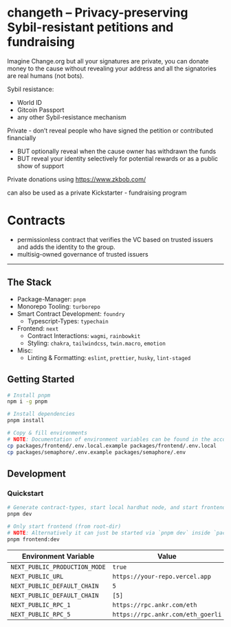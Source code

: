 # changeth – Privacy-preserving Sybil-resistant petitions and fundraising

Imagine Change.org but all your signatures are private, you can donate money to the cause without revealing your address and all the signatories are real humans (not bots).

Sybil resistance:
- World ID
- Gitcoin Passport
- any other Sybil-resistance mechanism

Private - don’t reveal people who have signed the petition or contributed financially
- BUT optionally reveal when the cause owner has withdrawn the funds
- BUT reveal your identity selectively for potential rewards or as a public show of support

Private donations using https://www.zkbob.com/

can also be used as a private Kickstarter - fundraising program

# Contracts

- permissionless contract that verifies the VC based on trusted issuers and adds the identity to the group. 
- multisig-owned governance of trusted issuers

---

## The Stack

- Package-Manager: `pnpm`
- Monorepo Tooling: `turborepo`
- Smart Contract Development: `foundry`
  - Typescript-Types: `typechain`
- Frontend: `next`
  - Contract Interactions: `wagmi`, `rainbowkit`
  - Styling: `chakra`, `tailwindcss`, `twin.macro`, `emotion`
- Misc:
  - Linting & Formatting: `eslint`, `prettier`, `husky`, `lint-staged`

## Getting Started

```bash
# Install pnpm
npm i -g pnpm

# Install dependencies
pnpm install

# Copy & fill environments
# NOTE: Documentation of environment variables can be found in the according `.example` files
cp packages/frontend/.env.local.example packages/frontend/.env.local
cp packages/semaphore/.env.example packages/semaphore/.env
```

## Development

### Quickstart

```bash
# Generate contract-types, start local hardhat node, and start frontend with turborepo
pnpm dev

# Only start frontend (from root-dir)
# NOTE: Alternatively it can just be started via `pnpm dev` inside `packages/frontend`
pnpm frontend:dev
```

| Environment Variable          | Value                             |
| ----------------------------- | --------------------------------- |
| `NEXT_PUBLIC_PRODUCTION_MODE` | `true`                            |
| `NEXT_PUBLIC_URL`             | `https://your-repo.vercel.app`    |
| `NEXT_PUBLIC_DEFAULT_CHAIN`   | `5`                               |
| `NEXT_PUBLIC_DEFAULT_CHAIN`   | `[5]`                             |
| `NEXT_PUBLIC_RPC_1`           | `https://rpc.ankr.com/eth`        |
| `NEXT_PUBLIC_RPC_5`           | `https://rpc.ankr.com/eth_goerli` |

